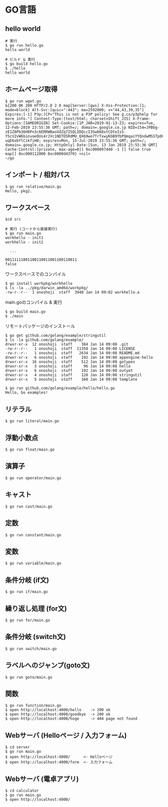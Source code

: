 # GO言語

## hello world

```
# 実行
$ go run hello.go
hello world

# ビルド & 実行
$ go build hello.go
$ ./hello
hello world
```

## ホームページ取得

```
$ go run wget.go
&{200 OK 200 HTTP/2.0 2 0 map[Server:[gws] X-Xss-Protection:[1; mode=block] Alt-Svc:[quic=":443"; ma=2592000; v="44,43,39,35"] Expires:[-1] P3p:[CP="This is not a P3P policy! See g.co/p3phelp for more info."] Content-Type:[text/html; charset=Shift_JIS] X-Frame-Options:[SAMEORIGIN] Set-Cookie:[1P_JAR=2019-01-13-23; expires=Tue, 12-Feb-2019 23:55:36 GMT; path=/; domain=.google.co.jp NID=154=JPBbg-zE1Z6Pb36H0Pn3c6ERRWBaoXdZq7I5QLIDQccI3SwbK8xtCDteIsS-Y5cV2vW6binvoeOUs4rJVc1NDTD5RdMU_QX69wo7TrTxwyKbB9YbPQmqaiYYQndwMSSTpOGB6UAkcLynrmvlrgmNASS9wh9-uqE6xbYlCikfiH0; expires=Mon, 15-Jul-2019 23:55:36 GMT; path=/; domain=.google.co.jp; HttpOnly] Date:[Sun, 13 Jan 2019 23:55:36 GMT] Cache-Control:[private, max-age=0]] 0xc000097440 -1 [] false true map[] 0xc000112000 0xc0000d4370} <nil>
~/go
```

## インポート / 相対パス

```
$ go run relative/main.go 
Hello, pkg2.
```

## ワークスペース

```
$cd src

# 実行 (コードから直接実行)
$ go run main.go 
workhello - init1
workhello - init2

  ...

00111111001100110011001100110011
false
```

ワークスペースでのコンパイル
```
$ go install workpkg/workhello
$ ls -la ../pkg/darwin_amd64/workpkg/
-rw-r--r--  1 onoshoji  staff  3940 Jan 14 09:02 workhello.a
```

main.goのコンパイル & 実行
```
$ go build main.go
$ ./main
```

リモートパッケージのインストール
``` 
$ go get github.com/golang/example/stringutil
$ ls -la github.com/golang/example/
drwxr-xr-x  12 onoshoji  staff    384 Jan 14 09:08 .git
-rw-r--r--   1 onoshoji  staff  11358 Jan 14 09:08 LICENSE
-rw-r--r--   1 onoshoji  staff   2634 Jan 14 09:08 README.md
drwxr-xr-x   6 onoshoji  staff    192 Jan 14 09:08 appengine-hello
drwxr-xr-x  16 onoshoji  staff    512 Jan 14 09:08 gotypes
drwxr-xr-x   3 onoshoji  staff     96 Jan 14 09:08 hello
drwxr-xr-x   6 onoshoji  staff    192 Jan 14 09:08 outyet
drwxr-xr-x   4 onoshoji  staff    128 Jan 14 09:08 stringutil
drwxr-xr-x   5 onoshoji  staff    160 Jan 14 09:08 template

$ go run github.com/golang/example/hello/hello.go 
Hello, Go examples!
```

## リテラル

```
$ go run literal/main.go
```

## 浮動小数点

```
$ go run float/main.go
```

## 演算子

```
$ go run operator/main.go
```

## キャスト

```
$ go run cast/main.go
```

## 定数

```
$ go run constant/main.go
```

## 変数

```
$ go run variable/main.go
```

## 条件分岐 (if文)

```
$ go run if/main.go
```

## 繰り返し処理 (for文)

```
$ go run for/main.go
```

## 条件分岐 (switch文)

```
$ go run switch/main.go
```

## ラベルへのジャンプ(goto文)

```
$ go run goto/main.go
```

## 関数

```
$ go run function/main.go
$ open http://localhost:4000/hello    -> 200 ok
$ open http://localhost:4000/goodbye  -> 200 ok
$ open http://localhost:4000/hoge     -> 404 page not found
```

## Webサーバ (Helloページ / 入力フォーム)

```
$ cd server
$ go run main.go
$ open http://localhost:4000/      <- Helloページ
$ open http://localhost:4000/form  <- 入力フォーム
```

## Webサーバ (電卓アプリ)

```
$ cd calculator
$ go run main.go
$ open http://localhost:4000/
```
